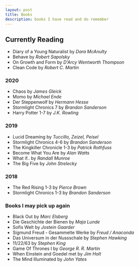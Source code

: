 ```yaml
---
layout: post
title: Books
description: books I have read and do remember
---
```


## Currently Reading
- Diary of a Young Naturalist by *Dara McAnulty*
- Behave by *Robert Sapolsky*
- On Growth and Form by *D'Arcy Wentworth Thompson*
- Clean Code by *Robert C. Martin*

### 2020
- Chaos by *James Gleick*
- Momo by *Michael Ende*
- Der Steppenwolf by *Hermann Hesse*
- Stormlight Chronics 7 by *Brandon Sanderson*
- Harry Potter 1-7 by *J.K. Rowling*

### 2019
- Lucid Dreaming by *Tuccillo, Zeizel, Peisel*
- Stormlight Chronics 4-6 by *Brandon Sanderson*
- The Kingkiller Chronicle 1-3 by *Patrick Rothfuss*
- Become What You Are by *Alan Watts*
- What if.. by *Randall Munroe*
- The Big Five by *John Strelecky*

### 2018
- The Red Rising 1-3 by *Pierce Brown*
- Stormlight Chronics 1-3 by *Brandon Sanderson*

### Books I may pick up again
- Black Out by *Marc Elsberg*
- Die Geschichte der Bienen by *Maja Lunde*
- Sofis Welt by *Jostein Gaarder*
- Sigmund Freud - Gesammelte Werke by *Freud / Anaconda*
- Das Universum in der Nussschale by *Stephen Hawking*
- 11/22/63 by *Stephen King*
- Game Of Thrones I by *George R. R. Martin*
- When Einstein and Goedel met by *Jim Holt*
- The Mind Illuminated by *John Yates*
